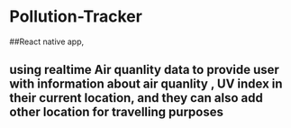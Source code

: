 # Pollution-Tracker
##React native app, 
## using realtime Air quanlity data to provide user with information about air quanlity , UV index in their current location, and they can also add other location for travelling purposes
